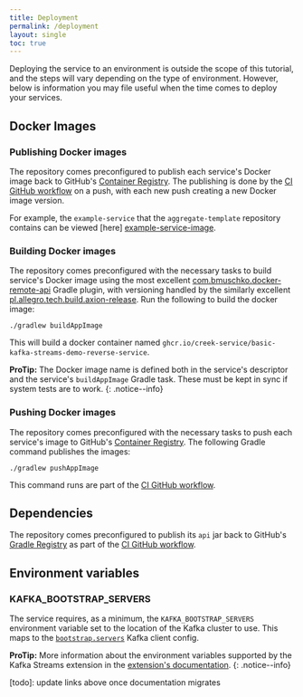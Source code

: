 ```yaml
---
title: Deployment
permalink: /deployment
layout: single
toc: true
---
```


Deploying the service to an environment is outside the scope of this tutorial, and the steps will vary depending on
the type of environment. However, below is information you may file useful when the time comes to deploy your services.

## Docker Images

### Publishing Docker images

The repository comes preconfigured to publish each service's Docker image back to GitHub's 
[Container Registry][containerReg]. The publishing is done by the [CI GitHub workflow][buildYml] on a push, 
with each new push creating a new Docker image version.

For example, the `example-service` that the `aggregate-template` repository contains can be viewed [here]
[example-service-image].

### Building Docker images

The repository comes preconfigured with the necessary tasks to build service's Docker image using the 
most excellent [com.bmuschko.docker-remote-api][dockerPlugin] Gradle plugin, 
with versioning handled by the similarly excellent [pl.allegro.tech.build.axion-release][releasePlugin]. 
Run the following to build the docker image:

```
./gradlew buildAppImage
```

This will build a docker container named `ghcr.io/creek-service/basic-kafka-streams-demo-reverse-service`.

**ProTip:** The Docker image name is defined both in the service's descriptor and the service's `buildAppImage`
Gradle task. These must be kept in sync if system tests are to work.
{: .notice--info}

### Pushing Docker images

The repository comes preconfigured with the necessary tasks to push each service's image to GitHub's 
[Container Registry][ghContainers].  The following Gradle command publishes the images:

```
./gradlew pushAppImage
```

This command runs are part of the [CI GitHub workflow][buildYml].

## Dependencies

The repository comes preconfigured to publish its `api` jar back to GitHub's [Gradle Registry][ghGradleReg] as
part of the [CI GitHub workflow][buildYml].

## Environment variables

### KAFKA_BOOTSTRAP_SERVERS

The service requires, as a minimum, the `KAFKA_BOOTSTRAP_SERVERS` environment variable set to the location of the Kafka cluster to use. 
This maps to the [`bootstrap.servers`][bootstrapServersDocs] Kafka client config.

**ProTip:** More information about the environment variables supported by the Kafka Streams extension in the
[extension's documentation][kafkaExtEnvVars].
{: .notice--info}

[ghGradleReg]: https://docs.github.com/en/packages/working-with-a-github-packages-registry/working-with-the-gradle-registry
[dockerPlugin]: https://plugins.gradle.org/plugin/com.bmuschko.docker-remote-api
[releasePlugin]: https://plugins.gradle.org/plugin/pl.allegro.tech.build.axion-release
[ghContainers]: https://docs.github.com/en/packages/working-with-a-github-packages-registry/working-with-the-container-registry
[buildYml]: https://github.com/creek-service/aggregate-template/blob/main/.github/workflows/build.yml
[bootstrapServersDocs]: https://kafka.apache.org/documentation/#producerconfigs_bootstrap.servers
[kafkaExtEnvVars]: https://github.com/creek-service/creek-kafka/tree/main/streams-extension#system-environment-variables
[containerReg]: https://docs.github.com/en/packages/working-with-a-github-packages-registry/working-with-the-container-registry
[example-service-image]: https://github.com/creek-service/aggregate-template/pkgs/container/aggregate-template-example-service
[todo]: update links above once documentation migrates